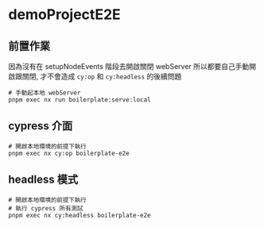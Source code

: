 # demoProjectE2E

## 前置作業

因為沒有在 setupNodeEvents 階段去開啟關閉 webServer 所以都要自己手動開啟跟關閉, 才不會造成 `cy:op` 和 `cy:headless` 的後續問題

```shell
# 手動起本地 webServer
pnpm exec nx run boilerplate:serve:local
```

## cypress 介面

```shell
# 開啟本地環境的前提下執行
pnpm exec nx cy:op boilerplate-e2e
```

## headless 模式

```shell
# 開啟本地環境的前提下執行
# 執行 cypress 所有測試
pnpm exec nx cy:headless boilerplate-e2e
```
